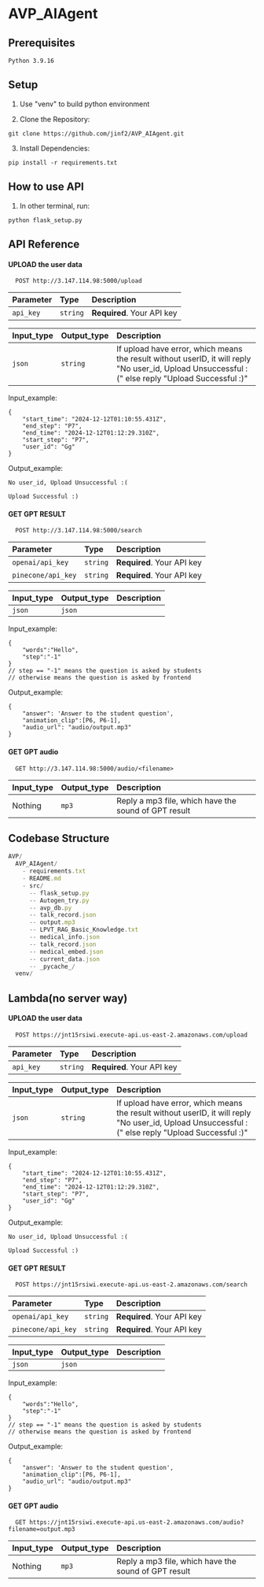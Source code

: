# AVP_AIAgent

## Prerequisites
```
Python 3.9.16
```
## Setup
1. Use "venv" to build python environment

2. Clone the Repository:
```
git clone https://github.com/jinf2/AVP_AIAgent.git
```

3. Install Dependencies:
```
pip install -r requirements.txt
```

## How to use API

1. In other terminal, run:
```
python flask_setup.py
```

## API Reference

#### UPLOAD the user data

```http
  POST http://3.147.114.98:5000/upload
```

| Parameter | Type     | Description                |
| :-------- | :------- | :------------------------- |
| `api_key` | `string` | **Required**. Your API key |

| Input_type | Output_type     | Description                |
| :-------- | :------- | :------------------------- |
| `json` | `string` | If upload have error, which means the result without userID, it will reply "No user_id, Upload Unsuccessful :(" else reply "Upload Successful :)"|

Input_example:
```
{
    "start_time": "2024-12-12T01:10:55.431Z",
    "end_step": "P7",
    "end_time": "2024-12-12T01:12:29.310Z",
    "start_step": "P7",
    "user_id": "Gg"
}
```
Output_example:
```
No user_id, Upload Unsuccessful :(
```
```
Upload Successful :)
```

#### GET GPT RESULT

```http
  POST http://3.147.114.98:5000/search
```

| Parameter | Type     | Description                |
| :-------- | :------- | :------------------------- |
| `openai/api_key` | `string` | **Required**. Your API key |
| `pinecone/api_key` | `string` | **Required**. Your API key |

| Input_type | Output_type     | Description                |
| :-------- | :------- | :------------------------- |
| `json` | `json` | |

Input_example:
```
{
    "words":"Hello",
    "step":"-1" 
}
// step == "-1" means the question is asked by students
// otherwise means the question is asked by frontend
```
Output_example:
```
{
    "answer": 'Answer to the student question',
    "animation_clip":[P6, P6-1],
    "audio_url": "audio/output.mp3"
}
```

#### GET GPT audio

```http
  GET http://3.147.114.98:5000/audio/<filename>
```
| Input_type | Output_type     | Description                |
| :-------- | :------- | :------------------------- |
| Nothing | `mp3` | Reply a mp3 file, which have the sound of GPT result|


## Codebase Structure

```javascript
AVP/
  AVP_AIAgent/
    - requirements.txt
    - README.md
    - src/
      -- flask_setup.py
      -- Autogen_try.py
      -- avp_db.py
      -- talk_record.json
      -- output.mp3
      -- LPVT_RAG_Basic_Knowledge.txt
      -- medical_info.json
      -- talk_record.json
      -- medical_embed.json
      -- current_data.json
      -- _pycache_/
  venv/
```

## Lambda(no server way)

#### UPLOAD the user data

```http
  POST https://jnt15rsiwi.execute-api.us-east-2.amazonaws.com/upload
```

| Parameter | Type     | Description                |
| :-------- | :------- | :------------------------- |
| `api_key` | `string` | **Required**. Your API key |

| Input_type | Output_type     | Description                |
| :-------- | :------- | :------------------------- |
| `json` | `string` | If upload have error, which means the result without userID, it will reply "No user_id, Upload Unsuccessful :(" else reply "Upload Successful :)"|

Input_example:
```
{
    "start_time": "2024-12-12T01:10:55.431Z",
    "end_step": "P7",
    "end_time": "2024-12-12T01:12:29.310Z",
    "start_step": "P7",
    "user_id": "Gg"
}
```
Output_example:
```
No user_id, Upload Unsuccessful :(
```
```
Upload Successful :)
```

#### GET GPT RESULT

```http
  POST https://jnt15rsiwi.execute-api.us-east-2.amazonaws.com/search
```

| Parameter | Type     | Description                |
| :-------- | :------- | :------------------------- |
| `openai/api_key` | `string` | **Required**. Your API key |
| `pinecone/api_key` | `string` | **Required**. Your API key |

| Input_type | Output_type     | Description                |
| :-------- | :------- | :------------------------- |
| `json` | `json` | |

Input_example:
```
{
    "words":"Hello",
    "step":"-1" 
}
// step == "-1" means the question is asked by students
// otherwise means the question is asked by frontend
```
Output_example:
```
{
    "answer": 'Answer to the student question',
    "animation_clip":[P6, P6-1],
    "audio_url": "audio/output.mp3"
}
```

#### GET GPT audio

```http
  GET https://jnt15rsiwi.execute-api.us-east-2.amazonaws.com/audio?filename=output.mp3
```
| Input_type | Output_type     | Description                |
| :-------- | :------- | :------------------------- |
| Nothing | `mp3` | Reply a mp3 file, which have the sound of GPT result|

